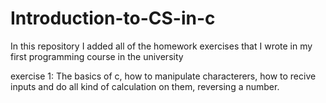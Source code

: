 # Introduction-to-CS-in-c
In this repository I added all of the homework exercises that I wrote in my first programming course in the university 

exercise 1:
The basics of c, how to manipulate characterers, how to recive inputs and do all kind of calculation on them, reversing a number.


